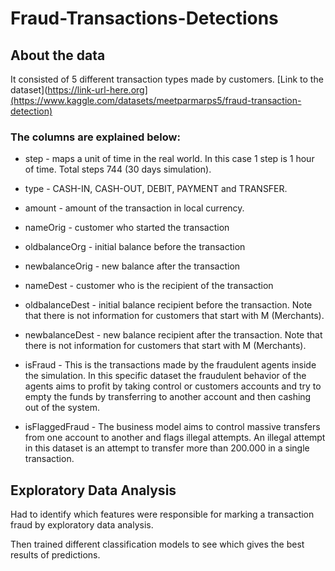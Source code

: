 # Fraud-Transactions-Detections
## About the data 
It consisted of 5 different transaction types made by customers.  [Link to the dataset](https://link-url-here.org](https://www.kaggle.com/datasets/meetparmarps5/fraud-transaction-detection)
### The columns are explained below:
-  step - maps a unit of time in the real world. In this case 1 step is 1 hour of time. Total steps 744 (30 days simulation).
-  type - CASH-IN, CASH-OUT, DEBIT, PAYMENT and TRANSFER.

-  amount - amount of the transaction in local currency.

-  nameOrig - customer who started the transaction

-  oldbalanceOrg - initial balance before the transaction

-  newbalanceOrig - new balance after the transaction

-  nameDest - customer who is the recipient of the transaction

-  oldbalanceDest - initial balance recipient before the transaction. Note that there is not information for customers that start with M (Merchants).

-  newbalanceDest - new balance recipient after the transaction. Note that there is not information for customers that start with M (Merchants).

-  isFraud - This is the transactions made by the fraudulent agents inside the simulation. In this specific dataset the fraudulent behavior of the agents aims to profit by taking control or customers accounts and try to empty the funds by transferring to another account and then cashing out of the system.

-  isFlaggedFraud - The business model aims to control massive transfers from one account to another and flags illegal attempts. An illegal attempt in this dataset is an attempt to transfer more than 200.000 in a single transaction.

## Exploratory Data Analysis
Had to identify which features were responsible for marking a transaction fraud by exploratory data analysis. 

Then trained different classification models to see which gives the best results of predictions.


